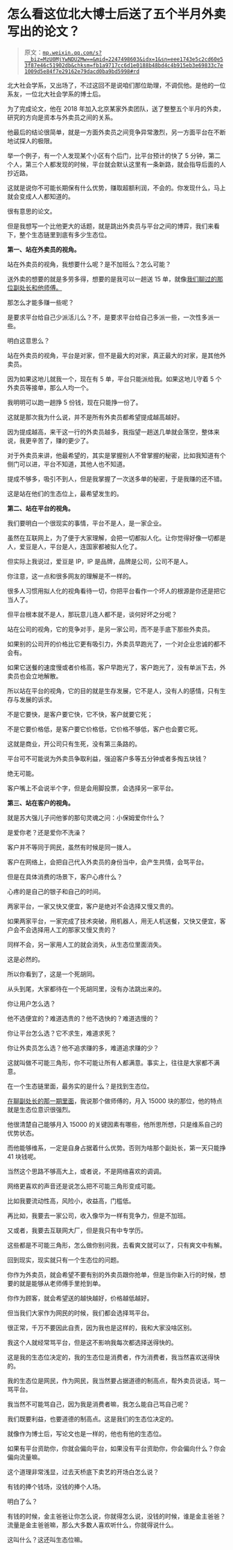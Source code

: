 # 怎么看这位北大博士后送了五个半月外卖写出的论文？

> 原文：[`mp.weixin.qq.com/s?__biz=MzU0MjYwNDU2Mw==&mid=2247498603&idx=1&sn=eee1743e5c2cd60e53f87e46c51902db&chksm=fb1a9717cc6d1e0188b48bd4c4b915eb3e69833c7e1009d5e84f7e29162e79dacd0ba9bd5998#rd`](http://mp.weixin.qq.com/s?__biz=MzU0MjYwNDU2Mw==&mid=2247498603&idx=1&sn=eee1743e5c2cd60e53f87e46c51902db&chksm=fb1a9717cc6d1e0188b48bd4c4b915eb3e69833c7e1009d5e84f7e29162e79dacd0ba9bd5998#rd)

北大社会学系，又出场了，不过这回不是说咱们那位助理，不调侃他。是他的一位系友，一位北大社会学系的博士后。 

为了完成论文，他在 2018 年加入北京某家外卖团队，送了整整五个半月的外卖，研究的方向是资本与外卖员之间的关系。 

他最后的结论很简单，就是一方面外卖员之间竞争异常激烈，另一方面平台在不断地试探人的极限。 

举一个例子，有一个人发现某个小区有个后门，比平台预计的快了 5 分钟，第二个人，第三个人都发现的时候，平台就会默认这里有一条新路，就会指导后面的人抄近路。 

这就是说你不可能长期保有什么优势，赚取超额利润，不会的。你发现什么，马上就会变成人人都知道的。 

很有意思的论文。 

但是我想写一个比他更大的话题，就是跳出外卖员与平台之间的博弈，我们来看下，整个生态链里到底有多少生态位。

**第一、站在外卖员的视角。**

站在外卖员的视角，我想要什么呢？是不加班么？怎么可能？

送外卖的想要的就是多劳多得，想要的是我可以一趟送 15 单，就像[我们聊过的那位副处长和他师傅。](https://mp.weixin.qq.com/s?__biz=MzU0MjYwNDU2Mw==&mid=2247498425&idx=2&sn=165c42bb665415ec42abe894d3e9fe64&chksm=fb1a96c5cc6d1fd38e95944d9db26de5e82902bd0c9413afc6346ca77be00cc40a63207dabc1&token=712789321&lang=zh_CN&scene=21#wechat_redirect)

那怎么才能多赚一些呢？

是要求平台给自己少派活儿么？不，是要求平台给自己多派一些，一次性多派一些。 

明白这意思么？ 

站在外卖员的视角，平台是对家，但不是最大的对家，真正最大的对家，是其他外卖员。

因为如果这地儿就我一个，现在有 5 单，平台只能派给我。如果这地儿守着 5 个外卖员等接单，那么人均一个。 

我明明可以跑一趟挣 5 份钱，现在只能挣一份了。

这就是那次我为什么说，并不是所有外卖员都希望提成越高越好。

因为提成越高，来干这一行的外卖员越多，我指望一趟送几单就会落空，整体来说，我更辛苦了，赚的更少了。

对于外卖员来讲，他最希望的，其实是掌握别人不曾掌握的秘密，比如我知道有个侧门可以进，平台不知道，其他人也不知道。 

提成不够多，吸引不到人，但是我掌握了一次送多单的秘密，于是我赚的还不错。

这是站在他们的生态位上，最希望发生的。

**第二、站在平台的视角。**

我们要明白一个很现实的事情，平台不是人，是一家企业。

虽然在互联网上，为了便于大家理解，会把一切都拟人化。让你觉得好像一切都是人，爱豆是人，平台是人，连国家都被拟人化了。

但实际上我说过，爱豆是 IP，IP 是品牌，品牌是公司，公司不是人。

你注意，这一点和很多网友的理解是不一样的。

很多人习惯用拟人化的视角看待一切，你把平台看作一个坏人的根源是你还是把它当人了。

但平台根本就不是人，那玩意儿连人都不是，谈何好坏之分呢？

站在公司的视角，它的竞争对手，是另一家公司，而不是手底下那些外卖员。

如果别的公司开的价格比它更有吸引力，外卖员早跑光了，一个对企业忠诚的都不会有。 

如果它送餐的速度慢或者价格高，客户早跑光了，客户跑光了，没有单派下去，外卖员也会立地解散。

所以站在平台的视角，它的目的就是生存发展，它不是人，没有人的感情，只有生存与发展的诉求。

不是它要快，是客户要它快，它不快，客户就要它死；

不是它要价格低，是客户要它价格低，它价格不够低，客户也会要它死。 

这就是商业，开公司只有生死，没有第三条路的。

平台可不可能说为外卖员争取利益，强迫客户多等五分钟或者多掏五块钱？ 

绝无可能。

客户嘴上不会说半个字，但是会用脚投票，会选择另一家平台。

**第三、站在客户的视角。**

就是苏大强儿子问他爹的那句灵魂之问：小保姆爱你什么？ 

是爱你老？还是爱你不洗澡？

客户并不等同于网民，虽然有时候是同一拨人。 

客户在网络上，会把自己代入外卖员的身份当中，会产生共情，会骂平台。

但是在具体消费的场景下，客户心疼什么？

心疼的是自己的银子和自己的时间。

两家平台，一家又快又便宜，客户是绝对不会选择又慢又贵的。 

如果两家平台，一家完成了技术突破，用机器人，用无人机送餐，又快又便宜，客户会不会选择用人工的那家又慢又贵的？ 

同样不会，另一家用人工的就会消失，从生态位里面消失。

这是必然的。

所以你看到了，这是一个死胡同。

从头到尾，大家都待在一个死胡同里，没有办法跳出来的。 

你让用户怎么选？

他不选便宜的？难道选贵的？他不选快的？难道选慢的？

你让平台怎么选？它不求生，难道求死？

你让外卖员怎么选？他不追求赚的多，难道追求赚的少？

这就叫做不可能三角形，你不可能让所有人都满意。事实上，往往是大家都不满意。

在一个生态链里面，最务实的是什么？是找到生态位。 

[在聊副处长的那一期里面](http://mp.weixin.qq.com/s?__biz=MzU0MjYwNDU2Mw==&mid=2247498425&idx=2&sn=165c42bb665415ec42abe894d3e9fe64&chksm=fb1a96c5cc6d1fd38e95944d9db26de5e82902bd0c9413afc6346ca77be00cc40a63207dabc1&scene=21#wechat_redirect)，我说那个做师傅的，月入 15000 块的那位，他的特点就是生态位意识很强烈。 

他很清楚自己能够月入 15000 的关键因素有哪些，他所思所想，只是维系自己的优势状态。 

而他能够维系，一定是自身占据着什么优势。否则为啥那个副处长，第一天只能挣 41 块钱呢。

当然这个思路不够高大上，或者说，不是网络喜欢的调调。

网络更喜欢的声音还是说怎么把不可能三角形变成可能。 

比如我要流动性高，风险小，收益高，门槛低。 

再比如，我要去一家公司，收入像华为一样有竞争力，但是不加班。

又或者，我要去互联网大厂，但是我只有中专学历。

这些都是不可能三角形，怎么做你别问我，去看爽文就可以了，只有爽文中有解。 

回到现实，现实就只有一个生态位的问题。

你作为外卖员，就会希望不要有别的外卖员跟你抢单，但是当你新入行的时候，想要的就是能够从老师傅手里抢到单。 

你作为顾客，就会希望送的越快越好，价格越低越好。

但当我们大家作为网民的时候，我们都会选择骂平台。

很正常，千万不要因此自责，因为我也是这样的，我和大家没啥区别。 

我这个人就经常骂平台，但是这不影响我每次都选择送得快的。 

这是我的生态位决定的，我的生态位是消费者，作为消费者，我当然喜欢送得快的。 

我的生态位是网民，作为网民，我当然要占据道德的制高点，帮外卖员说话，骂一骂平台。

我当然不可能骂自己，因为我是消费者嘛，我怎么能自己骂自己呢？ 

我们既要利益，也要道德的制高点。这是我们的生态位决定的。 

就像作为博士后，写论文也是一样的，他也有他的生态位。

如果有平台资助你，你就会偏向平台，如果没有平台资助你，你会偏向什么？你会偏向流量嘛。

这个道理非常浅显，过去天桥底下卖艺的开场白怎么说？

有钱的捧个钱场，没钱的捧个人场。

明白了么？

有钱的时候，金主爸爸让你怎么说，你就得怎么说，没钱的时候，谁是金主爸爸？流量是金主爸爸嘛，那么大多数人喜欢听什么，你就得说什么。 

这叫什么？这还叫生态位嘛。